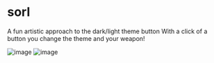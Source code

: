 # sorl

A fun artistic approach to the dark/light theme button
With a click of a button you change the theme and your weapon!

![image](https://user-images.githubusercontent.com/66977229/135734595-62702d8b-bf88-4154-8e37-0291059abe8a.png)
![image](https://user-images.githubusercontent.com/66977229/135734602-3e3976a1-629d-47b9-9524-fdb77b1f81fd.png)
